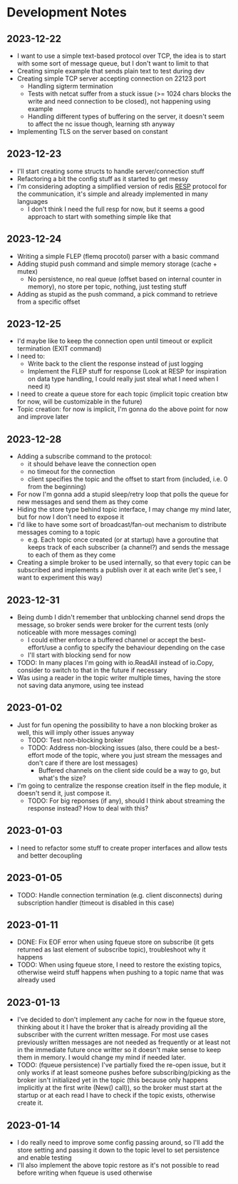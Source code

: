# Development Notes

## 2023-12-22

- I want to use a simple text-based protocol over TCP, the idea is to start with some sort of message queue, but I don't want to limit to that
- Creating simple example that sends plain text to test during dev
- Creating simple TCP server accepting connection on 22123 port
  - Handling sigterm termination
  - Tests with netcat suffer from a stuck issue (>= 1024 chars blocks the write and need connection to be closed), not happening using example
  - Handling different types of buffering on the server, it doesn't seem to affect the nc issue though, learning sth anyway
- Implementing TLS on the server based on constant

## 2023-12-23

- I'll start creating some structs to handle server/connection stuff
- Refactoring a bit the config stuff as it started to get messy
- I'm considering adopting a simplified version of redis [RESP](https://redis.io/docs/reference/protocol-spec/) protocol for the communication, it's simple and already implemented in many languages
  - I don't think I need the full resp for now, but it seems a good approach to start with something simple like that

## 2023-12-24

- Writing a simple FLEP (flemq procotol) parser with a basic command
- Adding stupid push command and simple memory storage (cache + mutex)
  - No persistence, no real queue (offset based on internal counter in memory), no store per topic, nothing, just testing stuff
- Adding as stupid as the push command, a pick command to retrieve from a specific offset

## 2023-12-25

- I'd maybe like to keep the connection open until timeout or explicit termination (EXIT command)
- I need to:
  - Write back to the client the response instead of just logging
  - Implement the FLEP stuff for response (Look at RESP for inspiration on data type handling, I could really just steal what I need when I need it)
- I need to create a queue store for each topic (implicit topic creation btw for now, will be customizable in the future)
- Topic creation: for now is implicit, I'm gonna do the above point for now and improve later

## 2023-12-28

- Adding a subscribe command to the protocol:
  - it should behave leave the connection open
  - no timeout for the connection
  - client specifies the topic and the offset to start from (included, i.e. 0 from the beginning)
- For now I'm gonna add a stupid sleep/retry loop that polls the queue for new messages and send them as they come
- Hiding the store type behind topic interface, I may change my mind later, but for now I don't need to expose it
- I'd like to have some sort of broadcast/fan-out mechanism to distribute messages coming to a topic
  - e.g. Each topic once created (or at startup) have a goroutine that keeps track of each subscriber (a channel?) and sends the message to each of them as they come
- Creating a simple broker to be used internally, so that every topic can be subscribed and implements a publish over it at each write (let's see, I want to experiment this way)

## 2023-12-31

- Being dumb I didn't remember that unblocking channel send drops the message, so broker sends were broker for the current tests (only noticeable with more messages coming)
  - I could either enforce a buffered channel or accept the best-effort/use a config to specify the behaviour depending on the case
  - I'll start with blocking send for now
- TODO: In many places I'm going with io.ReadAll instead of io.Copy, consider to switch to that in the future if necessary
- Was using a reader in the topic writer multiple times, having the store not saving data anymore, using tee instead

## 2023-01-02

- Just for fun opening the possibility to have a non blocking broker as well, this will imply other issues anyway
  - TODO: Test non-blocking broker
  - TODO: Address non-blocking issues (also, there could be a best-effort mode of the topic, where you just stream the messages and don't care if there are lost messages)
    - Buffered channels on the client side could be a way to go, but what's the size?
- I'm going to centralize the response creation itself in the flep module, it doesn't send it, just compose it.
  - TODO: For big reponses (if any), should I think about streaming the response instead? How to deal with this?

## 2023-01-03

- I need to refactor some stuff to create proper interfaces and allow tests and better decoupling

## 2023-01-05

- TODO: Handle connection termination (e.g. client disconnects) during subscription handler (timeout is disabled in this case)

## 2023-01-11

- DONE: Fix EOF error when using fqueue store on subscribe (it gets returned as last element of subscribe topic), troubleshoot why it happens
- TODO: When using fqueue store, I need to restore the existing topics, otherwise weird stuff happens when pushing to a topic name that was already used

## 2023-01-13

- I've decided to don't implement any cache for now in the fqueue store, thinking about it I have the broker that is already providing all the subscriber with the current written message. For most use cases previously written messages are not needed as frequently or at least not in the immediate future once writter so it doesn't make sense to keep them in memory. I would change my mind if needed later.
- TODO: (fqueue persistence) I've partially fixed the re-open issue, but it only works if at least someone pushes before subscribing/picking as the broker isn't initialized yet in the topic (this because only happens implicitly at the first write (New() call)), so the broker must start at the startup or at each read I have to check if the topic exists, otherwise create it.

## 2023-01-14

- I do really need to improve some config passing around, so I'll add the store setting and passing it down to the topic level to set persistence and enable testing
- I'll also implement the above topic restore as it's not possible to read before writing when fqueue is used otherwise
